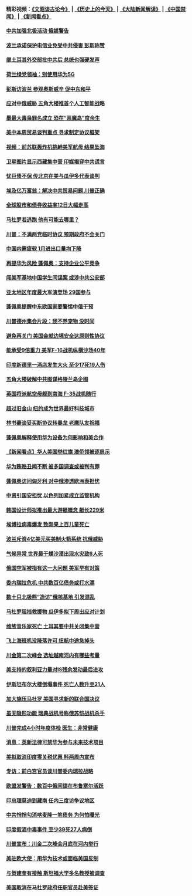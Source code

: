 #### 精彩视频：[《文昭谈古论今》](http://45.76.195.252/wenzhao) | [《历史上的今天》](http://45.76.195.252/today-in-history) | [《大陆新闻解读》](http://45.76.195.252/ntdtv-comedy) | [《中国禁闻》](http://45.76.195.252/ntdtv-news) | [《新闻看点》](http://45.76.195.252/news-insight) 

 #### [中共加强北极活动 俄媒警告](../pages/nsc418/n11042829.md?t=02140637) 

#### [波兰承诺保护电信业免受中共侵害 彭斯称赞](../pages/nsc418/n11042705.md?t=02140637) 

#### [继土耳其外交部批中共后 总统也强硬发声](../pages/nsc418/n11042777.md?t=02140637) 

#### [荷兰绿党领袖：别使用华为5G](../pages/nsc418/n11042653.md?t=02140637) 

#### [彭斯访波兰 参观奥斯威辛 促中东和平](../pages/nsc418/n11042477.md?t=02140637) 

#### [应对中俄威胁 五角大楼推首个人工智能战略](../pages/nsc418/n11042470.md?t=02140637) 

#### [墨最大毒枭罪名成立 恐在“恶魔岛”度余生](../pages/nsc418/n11042258.md?t=02140637) 

#### [美中本周贸易谈判重点 寻求制定协议框架](../pages/nsc418/n11041912.md?t=02140637) 

#### [视频：前苏联轰炸机挑衅美军航母 结果坠海](../pages/nsc418/n11041810.md?t=02140637) 

#### [卫星图片显示西藏集中营 印媒揭穿中共谎言](../pages/nsc418/n11041664.md?t=02140637) 

#### [忧巨债不保 传北京在美与瓜伊多代表谈判](../pages/nsc418/n11040772.md?t=02140637) 

#### [埃及亿万富翁：解决中共贸易问题 川普正确](../pages/nsc418/n11040351.md?t=02140637) 

#### [全球股市和债券收益率12日大幅走高](../pages/nsc418/n11040548.md?t=02140637) 

#### [马杜罗若逃跑 他有可能去哪里？](../pages/nsc418/n11040502.md?t=02140637) 

#### [川普：不满两党临时协议 预期政府不会关门](../pages/nsc418/n11040382.md?t=02140637) 

#### [中国内需疲软 1月进出口量均下降](../pages/nsc418/n11040021.md?t=02140637) 

#### [再提华为风险 蓬佩奥：支持企业公平竞争](../pages/nsc418/n11040198.md?t=02140637) 

#### [闯美军基地中国学生间谍案 或涉中共公安部](../pages/nsc418/n11040083.md?t=02140637) 

#### [亚太地区年度最大军演登场 29国参与](../pages/nsc418/n11039999.md?t=02140637) 

#### [蓬佩奥提醒中东欧国家要警惕中俄干预](../pages/nsc418/n11039745.md?t=02140637) 

#### [川普德州集会片段：我不养宠物 没时间](../pages/nsc418/n11039218.md?t=02140637) 

#### [避免再关门 美国会就边境安全达原则性协议](../pages/nsc418/n11039556.md?t=02140637) 

#### [能承受9倍重力 美军F-16战机纵横沙场40年](../pages/nsc418/n11039432.md?t=02140637) 

#### [印度新德里一酒店发生大火 至少17死19人伤](../pages/nsc418/n11039502.md?t=02140637) 

#### [五角大楼破解中共图谋格陵兰岛企图](../pages/nsc418/n11038368.md?t=02140637) 

#### [英国将派航空母舰到南海 F-35战机随行](../pages/nsc418/n11039035.md?t=02140637) 

#### [超过旧金山 纽约成为世界最好科技城市](../pages/nsc418/n11038537.md?t=02140637) 

#### [林书豪谈妥买断协议转暴龙 老鹰队友祝福](../pages/nsc418/n11038662.md?t=02140637) 

#### [蓬佩奥解释使用华为设备为何影响和美合作](../pages/nsc418/n11038282.md?t=02140637) 

#### [【新闻看点】华人美国举红旗 澳侨领被逐启示](../pages/nsc418/n11038210.md?t=02140637) 

#### [华为贿赂丑闻不断 被多国调查或被判有罪](../pages/nsc418/n11038028.md?t=02140637) 

#### [蓬佩奥访问匈牙利 对中俄渗透欧洲表担忧](../pages/nsc418/n11038057.md?t=02140637) 

#### [中资引国安担忧 以色列加紧成立监管机构](../pages/nsc418/n11037999.md?t=02140637) 

#### [韩国设计师拟推出最大游艇概念 艇长229米](../pages/nsc418/n11037905.md?t=02140637) 

#### [埃博拉病毒爆发 致刚果上百儿童死亡](../pages/nsc418/n11037661.md?t=02140637) 

#### [波兰斥资4亿美元买美制火箭系统 抗俄威胁](../pages/nsc418/n11036936.md?t=02140637) 

#### [气候异常 世界最干燥沙漠出现水灾致6人死](../pages/nsc418/n11037220.md?t=02140637) 

#### [俄国空军被指有这一大问题 美军早有对策](../pages/nsc418/n11036963.md?t=02140637) 

#### [委内瑞拉危机 中共数百亿债务或打水漂](../pages/nsc418/n11036297.md?t=02140637) 

#### [数十只北极熊“造访”俄核基地 引发混乱](../pages/nsc418/n11036150.md?t=02140637) 

#### [马杜罗阻挡救援物 瓜伊多拟下周出应对计划](../pages/nsc418/n11035966.md?t=02140637) 

#### [维族音乐家死亡 土耳其要中共关闭集中营](../pages/nsc418/n11035904.md?t=02140637) 

#### [飞上海班机没降落许可 纽航中途急掉头](../pages/nsc418/n11035882.md?t=02140637) 

#### [川金第二次峰会 选址越南河内有哪些考量](../pages/nsc418/n11034808.md?t=02140637) 

#### [美支持的叙利亚力量对IS残余发动最后进攻](../pages/nsc418/n11035640.md?t=02140637) 

#### [伊斯坦布尔大楼倒塌事件 死亡人数升至21人](../pages/nsc418/n11035758.md?t=02140637) 

#### [加大施压马杜罗 美国寻求新的联合国决议](../pages/nsc418/n11035619.md?t=02140637) 

#### [虽无隐形功能 瑞典战机号称俄苏恺战机杀手](../pages/nsc418/n11035282.md?t=02140637) 

#### [川普完成4小时年度体检 医生：非常健康](../pages/nsc418/n11034715.md?t=02140637) 

#### [消息：英新法律可禁华为参与未来技术项目](../pages/nsc418/n11034647.md?t=02140637) 

#### [美拟取消印度零关税优惠 料两周内宣布](../pages/nsc418/n11034785.md?t=02140637) 

#### [专访：前白宫官员谈川普委内瑞拉战略](../pages/nsc418/n11032742.md?t=02140637) 

#### [欧盟发警告：数百中俄间谍在布鲁塞尔活跃](../pages/nsc418/n11034561.md?t=02140637) 

#### [印总理莫迪到藏南 任内三度访争议地区](../pages/nsc418/n11034513.md?t=02140637) 

#### [中共悄悄勾消喀麦隆一笔债务 为何怕曝光](../pages/nsc418/n11029114.md?t=02140637) 

#### [印度假酒中毒事件 至少39死27人病倒](../pages/nsc418/n11034259.md?t=02140637) 

#### [川普宣布：川金二次峰会月底在河内举行](../pages/nsc418/n11034200.md?t=02140637) 

#### [美驻欧大使：用华为技术或面临美国反制](../pages/nsc418/n11033036.md?t=02140637) 

#### [与贺建奎有接触 斯坦福大学多名教授被调查](../pages/nsc418/n11033215.md?t=02140637) 

#### [美国取消在马杜罗政府任职官员赴美签证](../pages/nsc418/n11033030.md?t=02140637) 

